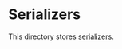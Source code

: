 # Serializers

This directory stores [serializers](https://klasa.js.org/#/docs/klasa/master/Piece%20Basics/CreatingSerializers).
